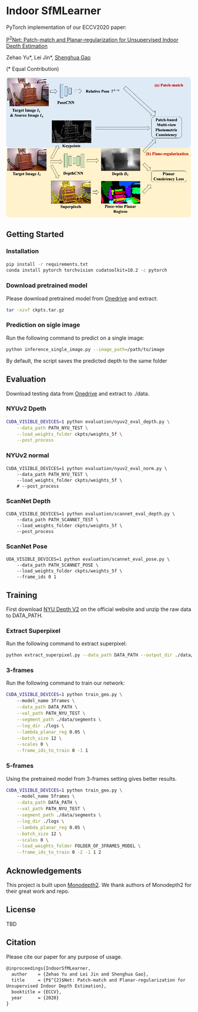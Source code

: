 # Indoor SfMLearner

PyTorch implementation of our ECCV2020 paper:

[P<sup>2</sup>Net: Patch-match and Planar-regularization for Unsupervised Indoor Depth Estimation](https://arxiv.org/pdf/2007.07696.pdf)

Zehao Yu\*,
Lei Jin\*,
[Shenghua Gao](http://sist.shanghaitech.edu.cn/sist_en/2018/0820/c3846a31775/page.htm)

(\* Equal Contribution)

<img src="asserts/pipeline.png" width="800">

## Getting Started

### Installation
```bash
pip install -r requirements.txt
conda install pytorch torchvision cudatoolkit=10.2 -c pytorch
```

### Download pretrained model
Please download pretrained model from [Onedrive](https://onedrive.live.com/?authkey=%21ANXK7icE%2D33VPg0&id=C43E510B25EDDE99%21106&cid=C43E510B25EDDE99) and extract:
```bash
tar -xzvf ckpts.tar.gz 
```

### Prediction on sigle image                                                                                  
Run the following command to predict on a single image:
```bash
python inference_single_image.py --image_path=/path/to/image
```
By default, the script saves the predicted depth to the same folder

## Evaluation                                                                                                     
Download testing data from [Onedrive](https://onedrive.live.com/?authkey=%21ANXK7icE%2D33VPg0&id=C43E510B25EDDE99%21106&cid=C43E510B25EDDE99) and extract to ./data.

### NYUv2 Dpeth
```bash
CUDA_VISIBLE_DEVICES=1 python evaluation/nyuv2_eval_depth.py \
    --data_path PATH_NYU_TEST \
    --load_weights_folder ckpts/weights_5f \
    --post_process  
```

### NYUv2 normal
```base
CUDA_VISIBLE_DEVICES=1 python evaluation/nyuv2_eval_norm.py \
    --data_path PATH_NYU_TEST \
    --load_weights_folder ckpts/weights_5f \
    # --post_process
```

### ScanNet Depth
```base
CUDA_VISIBLE_DEVICES=1 python evaluation/scannet_eval_depth.py \                                               
    --data_path PATH_SCANNET_TEST \
    --load_weights_folder ckpts/weights_5f \
    --post_process

```

### ScanNet Pose
```base
UDA_VISIBLE_DEVICES=1 python evaluation/scannet_eval_pose.py \                                                
    --data_path PATH_SCANNET_POSE \
    --load_weights_folder ckpts/weights_5f \
    --frame_ids 0 1
```

## Training
First download [NYU Depth V2](https://cs.nyu.edu/~silberman/datasets/nyu_depth_v2.html) on the official website and unzip the raw data to DATA_PATH.

### Extract Superpixel
Run the following command to extract superpixel:
```bash
python extract_superpixel.py --data_path DATA_PATH --output_dir ./data/segments
```

### 3-frames
Run the following command to train our network:
```bash
CUDA_VISIBLE_DEVICES=1 python train_geo.py \                                                                   
    --model_name 3frames \
    --data_path DATA_PATH \
    --val_path PATH_NYU_TEST \
    --segment_path ./data/segments \
    --log_dir ./logs \
    --lambda_planar_reg 0.05 \
    --batch_size 12 \
    --scales 0 \
    --frame_ids_to_train 0 -1 1
```

### 5-frames
Using the pretrained model from 3-frames setting gives better results.
```bash
CUDA_VISIBLE_DEVICES=1 python train_geo.py \                                                                   
    --model_name 5frames \
    --data_path DATA_PATH \
    --val_path PATH_NYU_TEST \
    --segment_path ./data/segments \
    --log_dir ./logs \
    --lambda_planar_reg 0.05 \
    --batch_size 12 \
    --scales 0 \
    --load_weights_folder FOLDER_OF_3FRAMES_MODEL \
    --frame_ids_to_train 0 -2 -1 1 2
```

## Acknowledgements
This project is built upon [Monodepth2](https://github.com/nianticlabs/monodepth2). We thank authors of Monodepth2 for their great work and repo.

## License
TBD

## Citation
Please cite our paper for any purpose of usage.
```
@inproceedings{IndoorSfMLearner,
  author    = {Zehao Yu and Lei Jin and Shenghua Gao},
  title     = {P$^{2}$Net: Patch-match and Planar-regularization for Unsupervised Indoor Depth Estimation},
  booktitle = {ECCV},
  year      = {2020}
}
```

